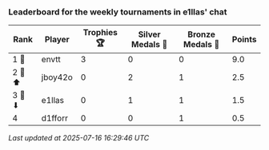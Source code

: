 ### Leaderboard for the weekly tournaments in e1llas' chat
| Rank | Player | Trophies 🏆 | Silver Medals 🥈 | Bronze Medals 🥉 | Points |
|------|--------|-------------|------------------|------------------|--------|
| 1 🥇 | envtt | 3 | 0 | 0 | 9.0 |
| 2 🥈 ⬆| jboy42o | 0 | 2 | 1 | 2.5 |
| 3 🥉 ⬇| e1llas | 0 | 1 | 1 | 1.5 |
| 4 | d1fforr | 0 | 0 | 1 | 0.5 |

_Last updated at 2025-07-16 16:29:46 UTC_